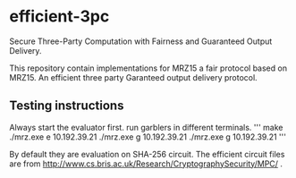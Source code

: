 # efficient-3pc
Secure Three-Party Computation with Fairness and Guaranteed Output Delivery.

This repository contain implementations for MRZ15 a fair protocol based on MRZ15.
An efficient three party Garanteed output delivery protocol.

## Testing instructions

Always start the evaluator first. run garblers in different terminals.
'''
make
./mrz.exe e 10.192.39.21
./mrz.exe g 10.192.39.21
./mrz.exe g 10.192.39.21
'''

By default they are evaluation on SHA-256 circuit. The efficient circuit files are from http://www.cs.bris.ac.uk/Research/CryptographySecurity/MPC/ .
